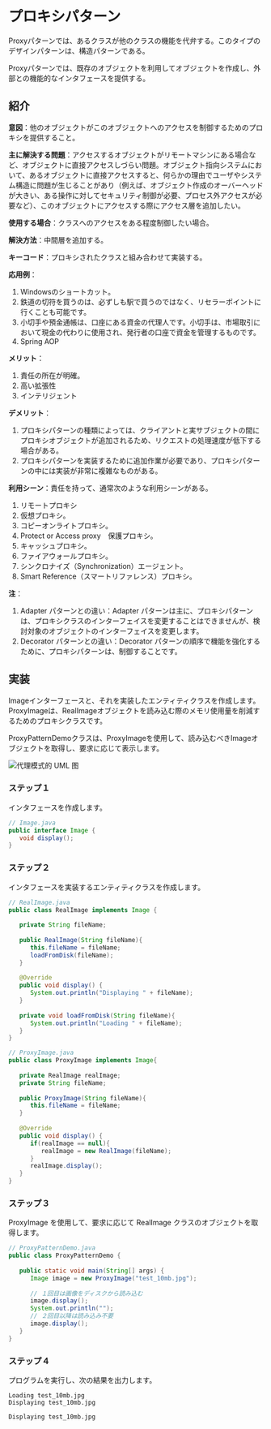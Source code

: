 # プロキシパターン

Proxyパターンでは、あるクラスが他のクラスの機能を代弁する。このタイプのデザインパターンは、構造パターンである。

Proxyパターンでは、既存のオブジェクトを利用してオブジェクトを作成し、外部との機能的なインタフェースを提供する。

## 紹介

**意図**：他のオブジェクトがこのオブジェクトへのアクセスを制御するためのプロキシを提供すること。

**主に解決する問題**：アクセスするオブジェクトがリモートマシンにある場合など、オブジェクトに直接アクセスしづらい問題。オブジェクト指向システムにおいて、あるオブジェクトに直接アクセスすると、何らかの理由でユーザやシステム構造に問題が生じることがあり（例えば、オブジェクト作成のオーバーヘッドが大きい、ある操作に対してセキュリティ制御が必要、プロセス外アクセスが必要など）、このオブジェクトにアクセスする際にアクセス層を追加したい。

**使用する場合**：クラスへのアクセスをある程度制御したい場合。

**解決方法**：中間層を追加する。

**キーコード**：プロキシされたクラスと組み合わせて実装する。

**応用例**：

1. Windowsのショートカット。
2. 鉄道の切符を買うのは、必ずしも駅で買うのではなく、リセラーポイントに行くことも可能です。 
3. 小切手や預金通帳は、口座にある資金の代理人です。小切手は、市場取引において現金の代わりに使用され、発行者の口座で資金を管理するものです。 
4. Spring AOP

**メリット**：

1. 責任の所在が明確。
2. 高い拡張性 
3. インテリジェント

**デメリット**：

1. プロキシパターンの種類によっては、クライアントと実サブジェクトの間にプロキシオブジェクトが追加されるため、リクエストの処理速度が低下する場合がある。 
2. プロキシパターンを実装するために追加作業が必要であり、プロキシパターンの中には実装が非常に複雑なものがある。

**利用シーン**：責任を持って、通常次のような利用シーンがある。

1. リモートプロキシ
2. 仮想プロキシ。 
3. コピーオンライトプロキシ。 
4. Protect or Access proxy　保護プロキシ。 
5. キャッシュプロキシ。 
6. ファイアウォールプロキシ。 
7. シンクロナイズ（Synchronization）エージェント。 
8. Smart Reference（スマートリファレンス）プロキシ。

**注**：

1. Adapter パターンとの違い：Adapter パターンは主に、プロキシパターンは、プロキシクラスのインターフェイスを変更することはできませんが、検討対象のオブジェクトのインターフェイスを変更します。 
2. Decorator パターンとの違い：Decorator パターンの順序で機能を強化するために、プロキシパターンは、制御することです。

## 実装

Imageインターフェースと、それを実装したエンティティクラスを作成します。ProxyImageは、RealImageオブジェクトを読み込む際のメモリ使用量を削減するためのプロキシクラスです。

ProxyPatternDemoクラスは、ProxyImageを使用して、読み込むべきImageオブジェクトを取得し、要求に応じて表示します。

![代理模式的 UML 图](https://www.runoob.com/wp-content/uploads/2014/08/20211025-proxy.svg)

### ステップ１

インタフェースを作成します。

```java
// Image.java
public interface Image {
   void display();
}
```

### ステップ２

インタフェースを実装するエンティティクラスを作成します。

```java
// RealImage.java
public class RealImage implements Image {
 
   private String fileName;
 
   public RealImage(String fileName){
      this.fileName = fileName;
      loadFromDisk(fileName);
   }
 
   @Override
   public void display() {
      System.out.println("Displaying " + fileName);
   }
 
   private void loadFromDisk(String fileName){
      System.out.println("Loading " + fileName);
   }
}
```

```java
// ProxyImage.java
public class ProxyImage implements Image{
 
   private RealImage realImage;
   private String fileName;
 
   public ProxyImage(String fileName){
      this.fileName = fileName;
   }
 
   @Override
   public void display() {
      if(realImage == null){
         realImage = new RealImage(fileName);
      }
      realImage.display();
   }
}
```

### ステップ３

ProxyImage を使用して、要求に応じて RealImage クラスのオブジェクトを取得します。

```java
// ProxyPatternDemo.java
public class ProxyPatternDemo {
   
   public static void main(String[] args) {
      Image image = new ProxyImage("test_10mb.jpg");
 
      // １回目は画像をディスクから読み込む
      image.display(); 
      System.out.println("");
      // ２回目以降は読み込み不要
      image.display();  
   }
}
```

### ステップ４

プログラムを実行し、次の結果を出力します。

```
Loading test_10mb.jpg
Displaying test_10mb.jpg

Displaying test_10mb.jpg
```

